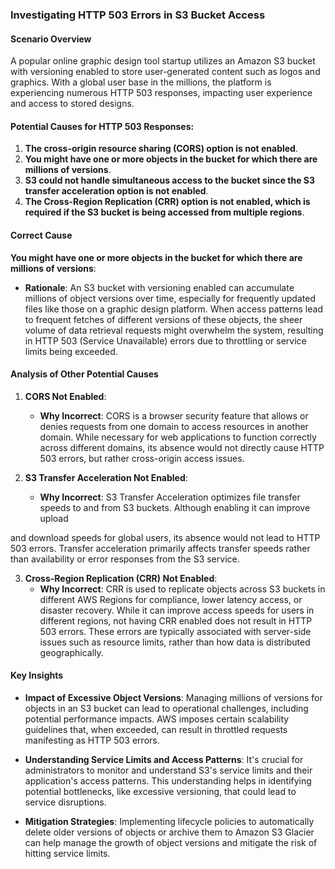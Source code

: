 ### Investigating HTTP 503 Errors in S3 Bucket Access

#### Scenario Overview

A popular online graphic design tool startup utilizes an Amazon S3 bucket with versioning enabled to store user-generated content such as logos and graphics. With a global user base in the millions, the platform is experiencing numerous HTTP 503 responses, impacting user experience and access to stored designs.

#### Potential Causes for HTTP 503 Responses:

1. **The cross-origin resource sharing (CORS) option is not enabled**.
2. **You might have one or more objects in the bucket for which there are millions of versions**.
3. **S3 could not handle simultaneous access to the bucket since the S3 transfer acceleration option is not enabled**.
4. **The Cross-Region Replication (CRR) option is not enabled, which is required if the S3 bucket is being accessed from multiple regions**.

#### Correct Cause

**You might have one or more objects in the bucket for which there are millions of versions**:

- **Rationale**: An S3 bucket with versioning enabled can accumulate millions of object versions over time, especially for frequently updated files like those on a graphic design platform. When access patterns lead to frequent fetches of different versions of these objects, the sheer volume of data retrieval requests might overwhelm the system, resulting in HTTP 503 (Service Unavailable) errors due to throttling or service limits being exceeded.

#### Analysis of Other Potential Causes

1. **CORS Not Enabled**:
    
    - **Why Incorrect**: CORS is a browser security feature that allows or denies requests from one domain to access resources in another domain. While necessary for web applications to function correctly across different domains, its absence would not directly cause HTTP 503 errors, but rather cross-origin access issues.
2. **S3 Transfer Acceleration Not Enabled**:
    
    - **Why Incorrect**: S3 Transfer Acceleration optimizes file transfer speeds to and from S3 buckets. Although enabling it can improve upload

and download speeds for global users, its absence would not lead to HTTP 503 errors. Transfer acceleration primarily affects transfer speeds rather than availability or error responses from the S3 service.

3. **Cross-Region Replication (CRR) Not Enabled**:
    - **Why Incorrect**: CRR is used to replicate objects across S3 buckets in different AWS Regions for compliance, lower latency access, or disaster recovery. While it can improve access speeds for users in different regions, not having CRR enabled does not result in HTTP 503 errors. These errors are typically associated with server-side issues such as resource limits, rather than how data is distributed geographically.

#### Key Insights

- **Impact of Excessive Object Versions**: Managing millions of versions for objects in an S3 bucket can lead to operational challenges, including potential performance impacts. AWS imposes certain scalability guidelines that, when exceeded, can result in throttled requests manifesting as HTTP 503 errors.
    
- **Understanding Service Limits and Access Patterns**: It's crucial for administrators to monitor and understand S3's service limits and their application's access patterns. This understanding helps in identifying potential bottlenecks, like excessive versioning, that could lead to service disruptions.
    
- **Mitigation Strategies**: Implementing lifecycle policies to automatically delete older versions of objects or archive them to Amazon S3 Glacier can help manage the growth of object versions and mitigate the risk of hitting service limits.